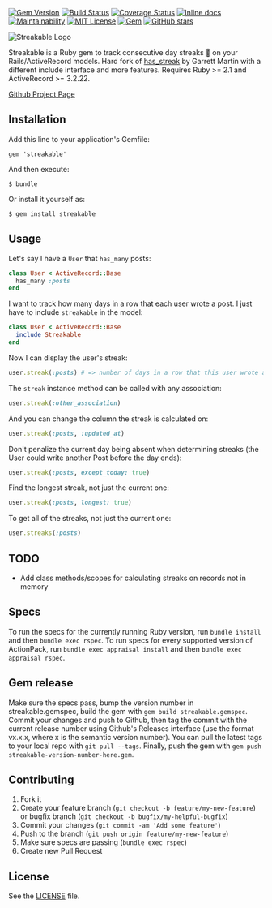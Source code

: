 [![Gem Version](https://badge.fury.io/rb/streakable.svg)](https://badge.fury.io/rb/streakable) [![Build Status](https://travis-ci.org/szTheory/streakable.svg?branch=master)](https://travis-ci.org/szTheory/streakable) [![Coverage Status](https://coveralls.io/repos/github/szTheory/streakable/badge.svg?branch=master)](https://coveralls.io/github/szTheory/streakable?branch=master) [![Inline docs](http://inch-ci.org/github/szTheory/streakable.svg?branch=master)](http://inch-ci.org/github/szTheory/streakable) [![Maintainability](https://api.codeclimate.com/v1/badges/cacc27fc37181c331918/maintainability)](https://codeclimate.com/github/szTheory/streakable/maintainability) [![MIT License](https://img.shields.io/github/license/mashape/apistatus.svg)](https://github.com/szTheory/streakable/blob/master/LICENSE.txt) [![Gem](https://img.shields.io/gem/dt/streakable.svg)](https://rubygems.org/gems/streakable) [![GitHub stars](https://img.shields.io/github/stars/sztheory/streakable.svg?label=Stars&style=social)](https://github.com/szTheory/streakable)

![Streakable Logo](https://user-images.githubusercontent.com/28652/49296229-aa500a00-f485-11e8-8f13-51f2ad326e5c.png)

Streakable is a Ruby gem to track consecutive day streaks :calendar: on your Rails/ActiveRecord models. Hard fork of [has_streak](https://github.com/garrettqmartin8/has_streak) by Garrett Martin with a different include interface and more features. Requires Ruby >= 2.1 and ActiveRecord >= 3.2.22.

[Github Project Page](https://github.com/szTheory/streakable)

## Installation

Add this line to your application's Gemfile:

    gem 'streakable'

And then execute:

    $ bundle

Or install it yourself as:

    $ gem install streakable

## Usage

Let's say I have a <code>User</code> that <code>has_many</code> posts:

```ruby
class User < ActiveRecord::Base
  has_many :posts
end
```

I want to track how many days in a row that each user wrote a post. I just have to include <code>streakable</code> in the model:

```ruby
class User < ActiveRecord::Base
  include Streakable
end
```

Now I can display the user's streak:

```ruby
user.streak(:posts) # => number of days in a row that this user wrote a post (as determined by the created_at column, by default)
```

The <code>streak</code> instance method can be called with any association:

```ruby
user.streak(:other_association)
```

And you can change the column the streak is calculated on:

```ruby
user.streak(:posts, :updated_at)
```

Don't penalize the current day being absent when determining streaks (the User could write another Post before the day ends):

```ruby
user.streak(:posts, except_today: true)
```

Find the longest streak, not just the current one:

```ruby
user.streak(:posts, longest: true)
```

To get all of the streaks, not just the current one:

```ruby
user.streaks(:posts)
```

## TODO

* Add class methods/scopes for calculating streaks on records not in memory

## Specs
To run the specs for the currently running Ruby version, run `bundle install` and then `bundle exec rspec`. To run specs for every supported version of ActionPack, run `bundle exec appraisal install` and then `bundle exec appraisal rspec`.

## Gem release
Make sure the specs pass, bump the version number in streakable.gemspec, build the gem with `gem build streakable.gemspec`. Commit your changes and push to Github, then tag the commit with the current release number using Github's Releases interface (use the format vx.x.x, where x is the semantic version number). You can pull the latest tags to your local repo with `git pull --tags`. Finally, push the gem with `gem push streakable-version-number-here.gem`.


## Contributing

1. Fork it
2. Create your feature branch (`git checkout -b feature/my-new-feature`) or bugfix branch (`git checkout -b bugfix/my-helpful-bugfix`)
3. Commit your changes (`git commit -am 'Add some feature'`)
4. Push to the branch (`git push origin feature/my-new-feature`)
5. Make sure specs are passing (`bundle exec rspec`)
6. Create new Pull Request

## License

See the [LICENSE](https://github.com/szTheory/streakable/blob/master/LICENSE.txt) file.